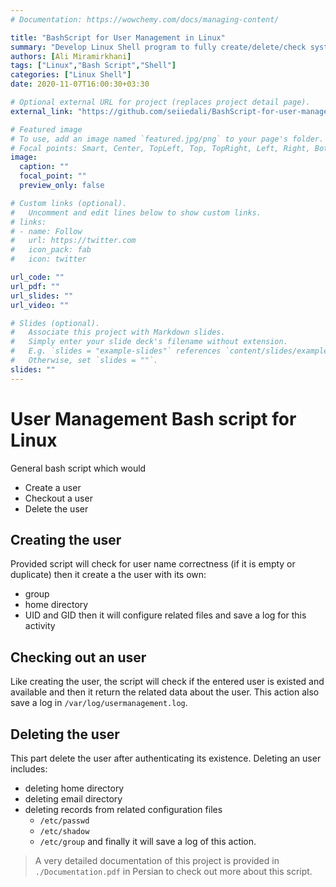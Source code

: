 ```yaml
---
# Documentation: https://wowchemy.com/docs/managing-content/

title: "BashScript for User Management in Linux"
summary: "Develop Linux Shell program to fully create/delete/check system users using Bash Script"
authors: [Ali Miramirkhani]
tags: ["Linux","Bash Script","Shell"]
categories: ["Linux Shell"]
date: 2020-11-07T16:00:30+03:30

# Optional external URL for project (replaces project detail page).
external_link: "https://github.com/seiiedali/BashScript-for-user-management"

# Featured image
# To use, add an image named `featured.jpg/png` to your page's folder.
# Focal points: Smart, Center, TopLeft, Top, TopRight, Left, Right, BottomLeft, Bottom, BottomRight.
image:
  caption: ""
  focal_point: ""
  preview_only: false

# Custom links (optional).
#   Uncomment and edit lines below to show custom links.
# links:
# - name: Follow
#   url: https://twitter.com
#   icon_pack: fab
#   icon: twitter

url_code: ""
url_pdf: ""
url_slides: ""
url_video: ""

# Slides (optional).
#   Associate this project with Markdown slides.
#   Simply enter your slide deck's filename without extension.
#   E.g. `slides = "example-slides"` references `content/slides/example-slides.md`.
#   Otherwise, set `slides = ""`.
slides: ""
---
```

# User Management Bash script for Linux
General bash script which would
- Create a user
- Checkout a user
- Delete the user

## Creating the user
Provided script will check for user name correctness (if it is empty or duplicate) then it create a the user with its own:
- group
- home directory
- UID and GID
then it will configure related files and save a log for this activity

## Checking out an user
Like creating the user, the script will check if the entered user is existed and available and then it return the related data about the user. This action also save a log in `/var/log/usermanagement.log`.

## Deleting the user
This part delete the user after authenticating its existence. Deleting an user includes:
- deleting home directory
- deleting email directory
- deleting records from related configuration files
    - `/etc/passwd`
    - `/etc/shadow`
    - `/etc/group`
and finally it will save a log of this action.

>A very detailed documentation of this project is provided  in `./Documentation.pdf` in Persian to check out more about this script.